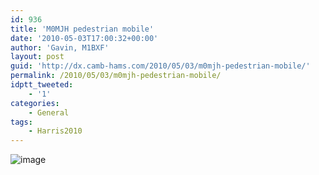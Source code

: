 ```yaml
---
id: 936
title: 'M0MJH pedestrian mobile'
date: '2010-05-03T17:00:32+00:00'
author: 'Gavin, M1BXF'
layout: post
guid: 'http://dx.camb-hams.com/2010/05/03/m0mjh-pedestrian-mobile/'
permalink: /2010/05/03/m0mjh-pedestrian-mobile/
idptt_tweeted:
    - '1'
categories:
    - General
tags:
    - Harris2010
---
```


![image](http://dx.camb-hams.com/wp-content/uploads/2010/05/wpid-2010-05-03-17.59.20.jpg)